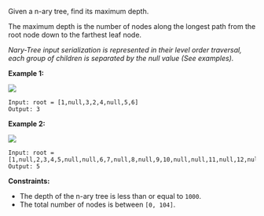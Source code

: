 Given a n-ary tree, find its maximum depth.

The maximum depth is the number of nodes along the longest path from the root
node down to the farthest leaf node.

_Nary-Tree input serialization is represented in their level order traversal,
each group of children is separated by the null value (See examples)._



**Example 1:**

![](https://assets.leetcode.com/uploads/2018/10/12/narytreeexample.png)

    
    
    Input: root = [1,null,3,2,4,null,5,6]
    Output: 3
    

**Example 2:**

![](https://assets.leetcode.com/uploads/2019/11/08/sample_4_964.png)

    
    
    Input: root = [1,null,2,3,4,5,null,null,6,7,null,8,null,9,10,null,null,11,null,12,null,13,null,null,14]
    Output: 5
    



**Constraints:**

  * The depth of the n-ary tree is less than or equal to `1000`.
  * The total number of nodes is between `[0, 104]`.

